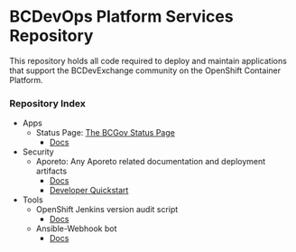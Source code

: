 # BCDevOps Platform Services Repository

This repository holds all code required to deploy and maintain applications that support the BCDevExchange community on the OpenShift Container Platform.

### Repository Index
- Apps
  - Status Page: [The BCGov Status Page](http://status.pathfinder.gov.bc.ca)
      - [Docs](apps/statuspage/readme.md)
- Security 
  - Aporeto:  Any Aporeto related documentation and deployment artifacts
      - [Docs](security/aporeto/readme.md)
      - [Developer Quickstart](security/aporeto/docs/QuickStart.md)
- Tools
    - OpenShift Jenkins version audit script
      - [Docs](tools/audit/jenkins_versions/readme.md)
    - Ansible-Webhook bot
      - [Docs](tools/bots/ansible-webhook/readme.md)